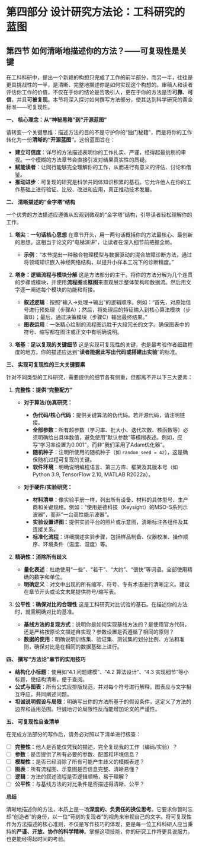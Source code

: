 # **第四部分 设计研究方法论：工科研究的蓝图**

## **第四节 如何清晰地描述你的方法？——可复现性是关键**

在工科科研中，提出一个新颖的构想只完成了工作的前半部分，而另一半，往往是更具挑战性的一半，是清晰、完整地描述你是如何实现这个构想的。审稿人和读者评估你工作的价值，不仅在于你的结论是否吸引人，更在于你的方法是否**可靠**、**可信**，并且**可被复现**。本节将深入探讨如何撰写方法部分，使其达到科学研究的黄金标准——可复现性。

**一、 核心理念：从“神秘黑箱”到“开源蓝图”**

请转变一个关键思维：描述方法的目的不是守护你的“独门秘籍”，而是将你的工作转化为一份**清晰的“开源蓝图”**。这份蓝图旨在：

* **建立可信度**：详尽的方法描述表明你的工作扎实、严谨，经得起最挑剔的审视。一个模糊的方法章节会直接引发对结果真实性的质疑。
* **赋能读者**：让同行能够完全理解你的工作，从而进行有意义的评估、讨论和借鉴。
* **推动进步**：可复现的研究是科学共同体知识积累的基石。它允许他人在你的工作基础上进行验证、比较、改进和应用，真正推动技术发展。

**二、 清晰描述的“金字塔”结构**

一个优秀的方法描述应遵循从宏观到微观的“金字塔”结构，引导读者轻松理解你的工作。

1. **塔尖：一句话核心思想**
    在章节开头，用一两句话概括你的方法最核心、最创新的思想。这相当于论文的“电梯演讲”，让读者在深入细节前把握全局。
    * **示例**：“本节提出一种融合物理模型与数据驱动的混合故障诊断方法，通过将领域知识嵌入神经网络结构，以提升小样本工况下的诊断精度。”

2. **塔身：逻辑流程与模块分解**
    这是方法部分的主干。将你的方法分解为几个连贯的步骤或模块，并使用**流程图**或**框图**来直观展示整体架构和数据流。然后用文字逐一阐述每个模块的功能和衔接。
    * **叙述逻辑**：按照“输入→处理→输出”的逻辑顺序。例如：“首先，对原始信号进行预处理（步骤A）；然后，将处理后的特征输入到核心算法模块（步骤B）；最后，通过决策模块（步骤C）输出最终结果。”
    * **图表运用**：一张精心绘制的流程图远胜于大段冗长的文字。确保图表中的符号、缩写都在图注或正文中有明确说明。

3. **塔基：足以复现的关键细节**
    这是实现可复现性的关键，也是最考验作者细致程度的地方。你的描述应达到“**读者能据此写出代码或搭建出实验**”的标准。

**三、 实现可复现性的三大关键要素**

针对不同类型的工科研究，需要提供的细节各有侧重，但都离不开以下三大要素：

1. **完整性：提供“完整配方”**
    * **对于算法/仿真研究：**
        * **伪代码/核心代码**：提供关键算法的伪代码。若开源代码，请注明链接。
        * **全部参数**：所有超参数（学习率、批大小、迭代次数、核函数等）必须明确给出具体数值，避免使用“默认参数”等模糊表述。例如，应写“学习率设置为0.001”，而非“我们采用了Adam优化器”。
        * **随机种子**：注明所使用的随机种子（如 `random_seed = 42`），这是确保随机过程可复现的关键。
        * **软件环境**：明确说明编程语言、第三方库、框架及其版本号（如 Python 3.9, TensorFlow 2.10, MATLAB R2022a）。

    * **对于硬件/实验研究：**
        * **材料清单**：像实验手册一样，列出所有设备、材料的具体型号、生产商和关键规格。例如：“使用是德科技（Keysight）的MSO-S系列示波器”，而非“一台高性能示波器”。
        * **实验设置详图**：提供实验平台的照片或示意图，清晰标注各组件及其连接关系。
        * **标准化流程**：详细描述实验步骤，包括样品制备、仪器校准、操作顺序、环境条件（温度、湿度）等。

2. **精确性：消除所有歧义**
    * **量化表述**：杜绝使用“一些”、“若干”、“大约”、“很快”等词语。全部使用精确的数字和单位。
    * **明确定义**：对文中出现的所有缩写、符号、专有术语进行清晰定义。建议在章节开头或论文末尾提供符号/缩写表。

3. **公平性：确保对比的合理性**
    这是工科研究对比试验的基石。在描述你的方法时，就需明确对比的基准。
    * **基线方法的复现方式**：说明你是如何实现基线方法的？是使用官方代码，还是严格按原论文描述自实现？参数设置是否遵循了相同的原则？
    * **数据的使用**：明确说明训练集、验证集、测试集的划分比例、方法和准则，确保对比是在相同的数据基础上进行。

**四、 撰写“方法论”章节的实用技巧**

* **结构化小标题**：使用如“4.1 问题建模”、“4.2 算法设计”、“4.3 实现细节”等小标题，使结构清晰，便于查阅。
* **公式与图表**：所有公式应排版规范，并对每个符号进行解释。图表应与文字相互呼应，共同阐述问题。
* **坦诚说明假设与局限**：明确写出你的方法所基于的假设条件，这定义了方法的边界和适用范围。坦诚地讨论局限性反而能增加论文的严谨性。

**五、 可复现性自查清单**

在完成方法部分的写作后，请务必对照以下清单进行核查：

* [ ] **完整性**：他人是否能仅凭我的描述，完全复现我的工作（编码/实验）？
* [ ] **参数**：是否提供了所有必要的参数、配置和环境信息？
* [ ] **模糊性**：是否已经消除了所有可能产生歧义的模糊表述？
* [ ] **图表**：所有流程图、示意图是否信息完整、清晰易懂？
* [ ] **逻辑**：方法的叙述流程是否逻辑顺畅，易于理解？
* [ ] **公平性**：与基线方法的对比条件是否描述得清晰、公平？

**总结**

清晰地描述你的方法，本质上是一场**深度的、负责任的换位思考**。它要求你暂时忘却“创造者”的身份，以一位“苛刻的复现者”的视角来审视自己的文字。将可复现性作为方法描述的核心准则，不仅是写作技巧的体现，更是每一位工科科研人应当秉持的**严谨、开放、协作的科学精神**。掌握这项技能，你的研究工作将更具说服力，也更能经得起时间的考验。
